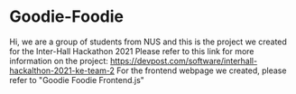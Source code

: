# Goodie-Foodie

Hi, we are a group of students from NUS and this is the project we created for the Inter-Hall Hackathon 2021
Please refer to this link for more information on the project: https://devpost.com/software/interhall-hackalthon-2021-ke-team-2
For the frontend webpage we created, please refer to "Goodie Foodie Frontend.js"
